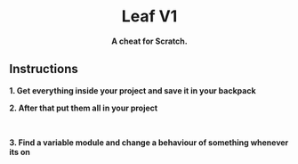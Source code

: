 <h1 align="center">Leaf V1</h1>
<p align="center"><strong>A cheat for Scratch.</strong</p>
<h2>Instructions</h2>
<p>1. Get everything inside your project and save it in your backpack</p>
<p>2. After that put them all in your project</p><br><p>3. Find a variable module and change a behaviour of something whenever its on</p>
